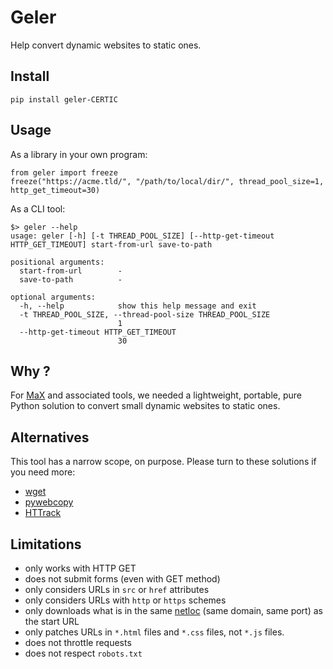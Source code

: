# Geler

Help convert dynamic websites to static ones.

## Install

    pip install geler-CERTIC

## Usage

As a library in your own program:

    from geler import freeze
    freeze("https://acme.tld/", "/path/to/local/dir/", thread_pool_size=1, http_get_timeout=30)

As a CLI tool:

    $> geler --help
    usage: geler [-h] [-t THREAD_POOL_SIZE] [--http-get-timeout HTTP_GET_TIMEOUT] start-from-url save-to-path
    
    positional arguments:
      start-from-url        -
      save-to-path          -
    
    optional arguments:
      -h, --help            show this help message and exit
      -t THREAD_POOL_SIZE, --thread-pool-size THREAD_POOL_SIZE
                            1
      --http-get-timeout HTTP_GET_TIMEOUT
                            30


## Why ?

For [MaX](https://git.unicaen.fr/pdn-certic/MaX) and associated tools, 
we needed a lightweight, portable, pure Python solution to convert 
small dynamic websites to static ones.

## Alternatives

This tool has a narrow scope, on purpose. Please turn to these solutions if you need more:

- [wget](https://www.gnu.org/software/wget/)
- [pywebcopy](https://pypi.org/project/pywebcopy/)
- [HTTrack](https://www.httrack.com)

## Limitations

- only works with HTTP GET
- does not submit forms (even with GET method)
- only considers URLs in `src` or `href` attributes
- only considers URLs with `http` or `https` schemes
- only downloads what is in the same [netloc](https://docs.python.org/3/library/urllib.parse.html) (same domain, same port) as the start URL
- only patches URLs in `*.html` files and `*.css` files, not `*.js` files.
- does not throttle requests
- does not respect `robots.txt`